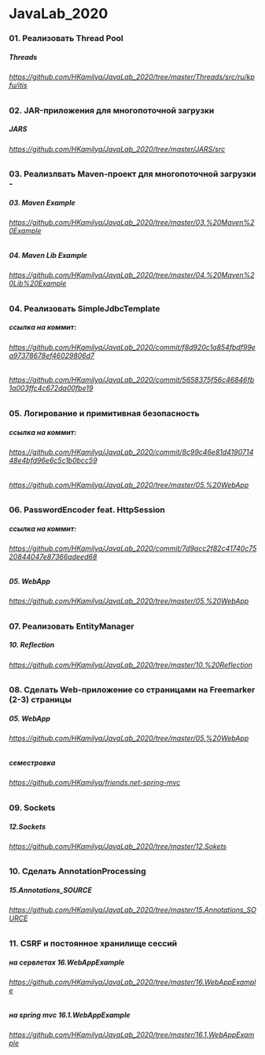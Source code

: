 # JavaLab_2020

### 01. Реализовать Thread Pool 
##### Threads
###### https://github.com/HKamilya/JavaLab_2020/tree/master/Threads/src/ru/kpfu/itis

### 02. JAR-приложения для многопоточной загрузки
##### JARS
###### https://github.com/HKamilya/JavaLab_2020/tree/master/JARS/src

### 03. Реализлвать Maven-проект для многопоточной загрузки - 
##### 03. Maven Example
###### https://github.com/HKamilya/JavaLab_2020/tree/master/03.%20Maven%20Example
##### 04. Maven Lib Example
###### https://github.com/HKamilya/JavaLab_2020/tree/master/04.%20Maven%20Lib%20Example

### 04. Реализовать SimpleJdbcTemplate 
##### ссылка на коммит: 
###### https://github.com/HKamilya/JavaLab_2020/commit/f8d920c1a854fbdf99ea97378678ef46029806d7 
###### https://github.com/HKamilya/JavaLab_2020/commit/5658375f56c46846fb1a003ffc4c672da00fbe19

### 05. Логирование и примитивная безопасность 
##### ссылка на коммит:
###### https://github.com/HKamilya/JavaLab_2020/commit/8c99c46e81d419071448e4bfd96e6c5c1b0bcc59
###### https://github.com/HKamilya/JavaLab_2020/tree/master/05.%20WebApp

### 06. PasswordEncoder feat. HttpSession 
##### ссылка на коммит: 
###### https://github.com/HKamilya/JavaLab_2020/commit/7d9acc2f82c41740c7520844047e87366adeed68
##### 05. WebApp
###### https://github.com/HKamilya/JavaLab_2020/tree/master/05.%20WebApp

### 07. Реализовать EntityManager 
##### 10. Reflection
###### https://github.com/HKamilya/JavaLab_2020/tree/master/10.%20Reflection

### 08. Сделать Web-приложение со страницами на Freemarker (2-3) страницы
##### 05. WebApp
###### https://github.com/HKamilya/JavaLab_2020/tree/master/05.%20WebApp
##### семестровка 
###### https://github.com/HKamilya/friends.net-spring-mvc

### 09. Sockets
##### 12.Sockets
###### https://github.com/HKamilya/JavaLab_2020/tree/master/12.Sokets

### 10. Сделать AnnotationProcessing
##### 15.Annotations_SOURCE
###### https://github.com/HKamilya/JavaLab_2020/tree/master/15.Annotations_SOURCE

### 11. CSRF и постоянное хранилище сессий
##### на сервлетах  16.WebAppExample 
###### https://github.com/HKamilya/JavaLab_2020/tree/master/16.WebAppExample
##### на spring mvc 16.1.WebAppExample 
###### https://github.com/HKamilya/JavaLab_2020/tree/master/16.1.WebAppExample
